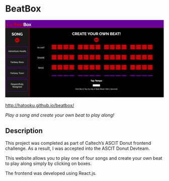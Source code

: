 BeatBox
========

![Screenshot](/home.png "Home Screen")

http://hatooku.github.io/beatbox/

*Play a song and create your own beat to play along!*

Description
-----------

This project was completed as part of Caltech’s ASCIT Donut frontend challenge. As a result, I was accepted into the ASCIT Donut Devteam.

This website allows you to play one of four songs and create your own beat to play along simply by clicking on boxes.

The frontend was developed using React.js.
